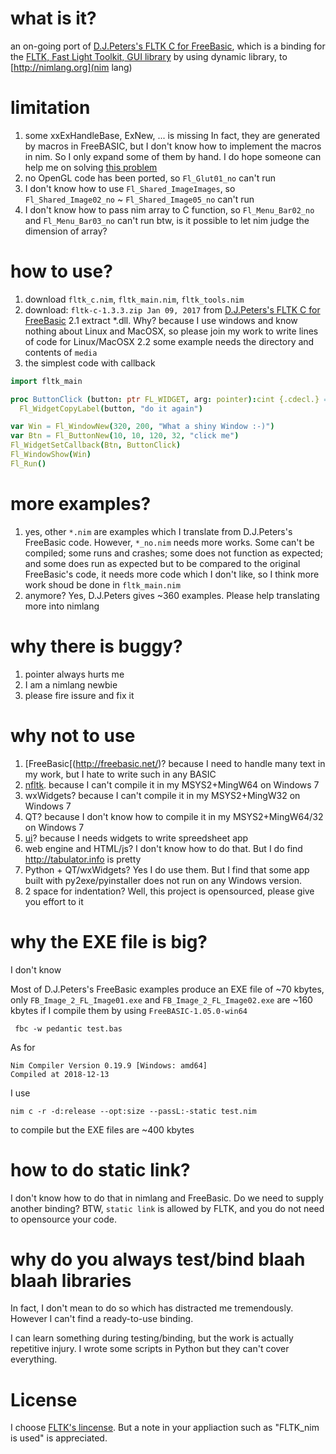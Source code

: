 # what is it?
an on-going port of [D.J.Peters's FLTK C for FreeBasic](https://www.freebasic.net/forum/viewtopic.php?f=14&t=24547&start=180), which is a binding for the [FLTK, Fast Light Toolkit, GUI library](https://www.fltk.org) by using dynamic library, to [http://nimlang.org](nim lang)

# limitation
1. some xxExHandleBase, ExNew, ... is missing
In fact, they are generated by macros in FreeBASIC, but I don't know how to implement the macros in nim. So I only expand some of them by hand. I do hope someone can help me on solving [this problem](https://stackoverflow.com/questions/54376844/batch-created-c-interface-in-nimlang-with-template-macro)
2. no OpenGL code has been ported, so `Fl_Glut01_no` can't run
3. I don't know how to use  `Fl_Shared_ImageImages`, so `Fl_Shared_Image02_no` ~ `Fl_Shared_Image05_no` can't run
4. I don't know how to pass nim array to C function, so `Fl_Menu_Bar02_no` and `Fl_Menu_Bar03_no` can't run
   btw, is it possible to let nim judge the dimension of array?

# how to use?
1. download `fltk_c.nim`, `fltk_main.nim`, `fltk_tools.nim`
2. download: `fltk-c-1.3.3.zip Jan 09, 2017` from [D.J.Peters's FLTK C for FreeBasic](https://www.freebasic.net/forum/viewtopic.php?f=14&t=24547&start=180)
2.1 extract *.dll. Why? because I use windows and know nothing about Linux and MacOSX, so please join my work to write lines of code for Linux/MacOSX
2.2 some example needs the directory and contents of `media`
3. the simplest code with callback
```nim
import fltk_main

proc ButtonClick (button: ptr FL_WIDGET, arg: pointer):cint {.cdecl.} =
  Fl_WidgetCopyLabel(button, "do it again")

var Win = Fl_WindowNew(320, 200, "What a shiny Window :-)")
var Btn = Fl_ButtonNew(10, 10, 120, 32, "click me")
Fl_WidgetSetCallback(Btn, ButtonClick)
Fl_WindowShow(Win)
Fl_Run()

```

# more examples?
1. yes, other `*.nim` are examples which I translate from D.J.Peters's FreeBasic code. However, `*_no.nim` needs more works. Some can't be compiled; some runs and crashes; some does not function as expected; and some does run as expected but to be compared to the original FreeBasic's code, it needs more code which I don't like, so I think more work shoud be done in `fltk_main.nim`
2. anymore? Yes, D.J.Peters gives ~360 examples. Please help translating more into nimlang

# why there is buggy?
1. pointer always hurts me
2. I am a nimlang newbie
3. please fire issure and fix it

# why not to use
1. [FreeBasic[(http://freebasic.net/)? because I need to handle many text in my work, but I hate to write such in any BASIC
2. [nfltk](https://github.com/Skrylar/nfltk). because I can't compile it in my MSYS2+MingW64 on Windows 7
3. wxWidgets? because I can't compile it in my MSYS2+MingW32 on Windows 7
3. QT? because I don't know how to compile it in my MSYS2+MingW64/32 on Windows 7
4. [ui](https://github.com/nim-lang/ui)? because I needs widgets to write spreedsheet app
5. web engine and HTML/js? I don't know how to do that. But I do find http://tabulator.info is pretty
6. Python + QT/wxWidgets? Yes I do use them. But I find that some app built with py2exe/pyinstaller does not run on any Windows version.
7. 2 space for indentation? Well, this project is opensourced, please give you effort to it

# why the EXE file is big?
I don't know

Most of D.J.Peters's FreeBasic examples produce an EXE file of ~70 kbytes, only `FB_Image_2_FL_Image01.exe` and `FB_Image_2_FL_Image02.exe` are ~160 kbytes if I compile them by using `FreeBASIC-1.05.0-win64`
```
 fbc -w pedantic test.bas
 ```

 As for
 ```
Nim Compiler Version 0.19.9 [Windows: amd64]
Compiled at 2018-12-13
 ```
 I use
 ```
 nim c -r -d:release --opt:size --passL:-static test.nim
 ```
 to compile but the EXE files are ~400 kbytes

# how to do static link?
I don't know how to do that in nimlang and FreeBasic. Do we need to supply another binding?
BTW, `static link` is allowed by FLTK, and you do not need to opensource your code.

# why do you always test/bind blaah blaah libraries
In fact, I don't mean to do so which has distracted me tremendously. However I can't find a ready-to-use binding.

I can learn something during testing/binding, but the work is actually repetitive injury. I wrote some scripts in Python but they can't cover everything.

# License
I choose [FLTK's lincense](https://www.fltk.org/COPYING.php). But a note in your appliaction such as "FLTK_nim is used" is appreciated.

